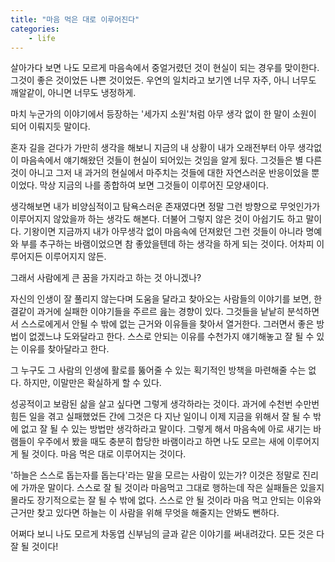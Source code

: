 ```yaml
---
title: "마음 먹은 대로 이루어진다"
categories:
    - life
---
```


살아가다 보면 나도 모르게 마음속에서 중얼거렸던 것이 현실이 되는 경우를 맞이한다. 그것이 좋은 것이었든 나쁜 것이었든. 우연의 일치라고 보기엔 너무 자주, 아니 너무도 깨알같이, 아니면 너무도 냉정하게. 

마치 누군가의 이야기에서 등장하는 '세가지 소원'처럼 아무 생각 없이 한 말이 소원이 되어 이뤄지듯 말이다. 

혼자 길을 걷다가 가만히 생각을 해보니 지금의 내 상황이 내가 오래전부터 아무 생각없이 마음속에서 얘기해왔던 것들이 현실이 되어있는 것임을 알게 됬다. 그것들은 별 다른 것이 아니고 그저 내 과거의 현실에서 마주치는 것들에 대한 자연스러운 반응이었을 뿐이었다. 막상 지금의 나를 종합하여 보면 그것들이 이루어진 모양새이다. 

생각해보면 내가 비양심적이고 탐욕스러운 존재였다면 정말 그런 방향으로 무엇인가가 이루어지지 않았을까 하는 생각도 해본다. 더불어 그렇지 않은 것이 아쉽기도 하고 말이다. 기왕이면 지금까지 내가 아무생각 없이 마음속에 던져왔던 그런 것들이 아니라 명예와 부를 추구하는 바램이었으면 참 좋았을텐데 하는 생각을 하게 되는 것이다. 어차피 이루어지든 이루어지지 않든.

그래서 사람에게 큰 꿈을 가지라고 하는 것 아니겠나?

자신의 인생이 잘 풀리지 않는다며 도움을 달라고 찾아오는 사람들의 이야기를 보면, 한결같이 과거에 실패한 이야기들을 주르르 읊는 경향이 있다. 그것들을 낱낱히 분석하면서 스스로에게서 안될 수 밖에 없는 근거와 이유들을 찾아서 열거한다. 그러면서 좋은 방법이 없겠느냐 도와달라고 한다. 스스로 안되는 이유를 수천가지 얘기해놓고 잘 될 수 있는 이유를 찾아달라고 한다. 

그 누구도 그 사람의 인생에 활로를 뚫어줄 수 있는 획기적인 방책을 마련해줄 수는 없다. 하지만, 이말만은 확실하게 할 수 있다.

성공적이고 보람된 삶을 살고 싶다면 그렇게 생각하라는 것이다. 과거에 수천번 수만번 힘든 일을 겪고 실패했었든 간에 그것은 다 지난 일이니 이제 지금을 위해서 잘 될 수 밖에 없고 잘 될 수 있는 방법만 생각하라고 말이다. 그렇게 해서 마음속에 아로 새기는 바램들이 우주에서 봤을 때도 충분히 합당한 바램이라고 하면 나도 모르는 새에 이루어지게 될 것이다. 마음 먹은 대로 이루어지는 것이다.

'하늘은 스스로 돕는자를 돕는다'라는 말을 모르는 사람이 있는가? 이것은 정말로 진리에 가까운 말이다. 스스로 잘 될 것이라 마음먹고 그대로 행하는데 작은 실패들은 있을지 몰라도 장기적으로는 잘 될 수 밖에 없다. 스스로 안 될 것이라 마음 먹고 안되는 이유와 근거만 찾고 있다면 하늘는 이 사람을 위해 무엇을 해줄지는 안봐도 뻔하다.

어쩌다 보니 나도 모르게 차동엽 신부님의 글과 같은 이야기를 써내려갔다. 모든 것은 다 잘 될 것이다!



